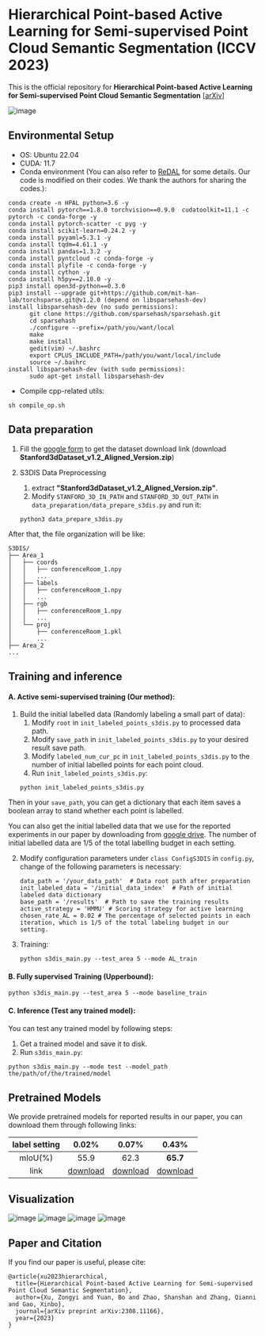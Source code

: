 # Hierarchical Point-based Active Learning for Semi-supervised Point Cloud Semantic Segmentation (ICCV 2023)

This is the official repository for **Hierarchical Point-based Active Learning for Semi-supervised Point Cloud
Semantic Segmentation** [[arXiv](https://arxiv.org/abs/2308.11166)]

![image](imgs/framework.png)

## Environmental Setup

- OS: Ubuntu 22.04
- CUDA: 11.7
- Conda environment (You can also refer to [ReDAL](https://github.com/tsunghan-wu/ReDAL) for some details. Our code is modified on their codes. We thank the authors for sharing the codes.):
```shell
conda create -n HPAL python=3.6 -y
conda install pytorch==1.8.0 torchvision==0.9.0  cudatoolkit=11.1 -c pytorch -c conda-forge -y
conda install pytorch-scatter -c pyg -y
conda install scikit-learn=0.24.2 -y
conda install pyyaml=5.3.1 -y
conda install tqdm=4.61.1 -y
conda install pandas=1.3.2 -y
conda install pyntcloud -c conda-forge -y
conda install plyfile -c conda-forge -y
conda install cython -y
conda install h5py==2.10.0 -y
pip3 install open3d-python==0.3.0
pip3 install --upgrade git+https://github.com/mit-han-lab/torchsparse.git@v1.2.0 (depend on libsparsehash-dev)
install libsparsehash-dev (no sudo permissions):
      git clone https://github.com/sparsehash/sparsehash.git
      cd sparsehash
      ./configure --prefix=/path/you/want/local
      make
      make install
      gedit(vim) ~/.bashrc
      export CPLUS_INCLUDE_PATH=/path/you/want/local/include
      source ~/.bashrc
install libsparsehash-dev (with sudo permissions):
      sudo apt-get install libsparsehash-dev
```
- Compile cpp-related utils:
```shell
sh compile_op.sh
```

## Data preparation

1. Fill the [google form](https://docs.google.com/forms/d/e/1FAIpQLScDimvNMCGhy_rmBA2gHfDu3naktRm6A8BPwAWWDv-Uhm6Shw/viewform) to get the dataset download link (download **Stanford3dDataset_v1.2_Aligned_Version.zip**)

2. S3DIS Data Preprocessing
    1. extract **"Stanford3dDataset_v1.2_Aligned_Version.zip"**.
    2. Modify ```STANFORD_3D_IN_PATH``` and ```STANFORD_3D_OUT_PATH``` in ```data_preparation/data_prepare_s3dis.py``` and run it:
    ```shell
    python3 data_prepare_s3dis.py
    ```

After that, the file organization will be like:

```shell
S3DIS/
├── Area_1
│   ├── coords
│   │   ├── conferenceRoom_1.npy
│   │   ...
│   ├── labels
│   │   ├── conferenceRoom_1.npy
│   │   ...
│   ├── rgb
│   │   ├── conferenceRoom_1.npy
│   │   ...
│   └── proj
│       ├── conferenceRoom_1.pkl
│       ...
├── Area_2
...

```


## Training and inference
#### A. Active semi-supervised training (Our method):
1. Build the initial labelled data (Randomly labeling a small part of data):
   1. Modify ```root``` in ```init_labeled_points_s3dis.py``` to processed data path.
   2. Modify ```save_path``` in ```init_labeled_points_s3dis.py``` to your desired result save path.
   3. Modify ```labeled_num_cur_pc``` in ```init_labeled_points_s3dis.py``` to the number of initial labelled points for each point cloud.
   4. Run ```init_labeled_points_s3dis.py```:
   ```shell
   python init_labeled_points_s3dis.py
   ```
Then in your ```save_path```, you can get a dictionary that each item saves a boolean array to stand whether each point is labelled. 

You can also get the initial labelled data that we use for the reported experiments in our paper by downloading from [google drive](https://drive.google.com/drive/folders/1tmy_prHYUa4NVFzcpGqZR4bMXpzA-6Qp?usp=drive_link). The number of initial labelled data are 1/5 of the total labelling budget in each setting.

2. Modify configuration parameters under ```class ConfigS3DIS``` in ```config.py```, change of the following parameters is necessary:
   ```shell
   data_path = '/your_data_path'  # Data root path after preparation
   init_labeled_data = '/initial_data_index'  # Path of initial labeled data dictionary
   base_path = '/results'  # Path to save the training results
   active_strategy = 'HMMU' # Scoring strategy for active learning
   chosen_rate_AL = 0.02 # The percentage of selected points in each iteration, which is 1/5 of the total labeling budget in our setting.
   ```
   
3. Training:
   ```shell
   python s3dis_main.py --test_area 5 --mode AL_train
   ```

#### B. Fully supervised Training (Upperbound):
   ```shell
   python s3dis_main.py --test_area 5 --mode baseline_train 
   ```
   
#### C. Inference (Test any trained model):
You can test any trained model by following steps:
   1. Get a trained model and save it to disk.
   2. Run ```s3dis_main.py```:
```shell
python s3dis_main.py --mode test --model_path the/path/of/the/trained/model
```

## Pretrained Models

We provide pretrained models for reported results in our paper, you can download them through following links:

| label setting |    0.02%     |    0.07%     |     0.43%     |
|:-------------:|:------------:|:------------:|:-------------:|
|    mIoU(%)    |     55.9     |     62.3     |   **65.7**    |
|     link      | [download](https://drive.google.com/file/d/1Sks2VfKj8NKq24I6GR42umalhR2ItpFC/view?usp=drive_link) |   [download](https://drive.google.com/file/d/14GhtuqzzcZ0-lzb3DgHNyiEgWEPqa78i/view?usp=drive_link)   |   [download](https://drive.google.com/file/d/1pnFpjYU5B2xzYxt7pZrT2rEQqFSdHhQB/view?usp=drive_link)    |
   

## Visualization
![image](imgs/figS1.png)
![image](imgs/figS2.png)
![image](imgs/figS3.png)
![image](imgs/figS4.png)

## Paper and Citation

If you find our paper is useful, please cite:
```shell
@article{xu2023hierarchical,
  title={Hierarchical Point-based Active Learning for Semi-supervised Point Cloud Semantic Segmentation},
  author={Xu, Zongyi and Yuan, Bo and Zhao, Shanshan and Zhang, Qianni and Gao, Xinbo},
  journal={arXiv preprint arXiv:2308.11166},
  year={2023}
}
```